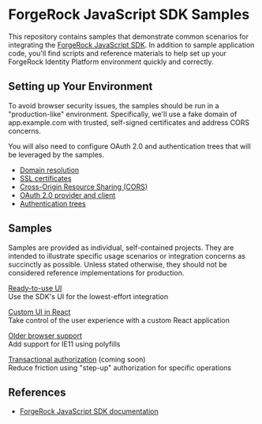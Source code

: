 # ForgeRock JavaScript SDK Samples

This repository contains samples that demonstrate common scenarios for integrating the [ForgeRock JavaScript SDK](https://github.com/ForgeRock/forgerock-javascript-sdk). In addition to sample application code, you'll find scripts and reference materials to help set up your ForgeRock Identity Platform environment quickly and correctly.

## Setting up Your Environment

To avoid browser security issues, the samples should be run in a "production-like" environment. Specifically, we'll use a fake domain of app.example.com with trusted, self-signed certificates and address CORS concerns.

You will also need to configure OAuth 2.0 and authentication trees that will be leveraged by the samples.

- [Domain resolution](setup/dns.md)
- [SSL certificates](setup/certs.md)
- [Cross-Origin Resource Sharing (CORS)](setup/cors.md)
- [OAuth 2.0 provider and client](setup/oauth.md)
- [Authentication trees](setup/auth-trees.md)

## Samples

Samples are provided as individual, self-contained projects.  They are intended to illustrate specific usage scenarios or integration concerns as succinctly as possible. Unless stated otherwise, they should not be considered reference implementations for production.

[Ready-to-use UI](samples/ready-to-use-ui/README.md)  
Use the SDK's UI for the lowest-effort integration

[Custom UI in React](samples/custom-ui-react/README.md)  
Take control of the user experience with a custom React application

[Older browser support](samples/polyfills/README.md)  
Add support for IE11 using polyfills

[Transactional authorization](samples/trans-auth/README.md) (coming soon)  
Reduce friction using "step-up" authorization for specific operations

## References

- [ForgeRock JavaScript SDK documentation](https://sdks.forgerock.com/javascript/index/)